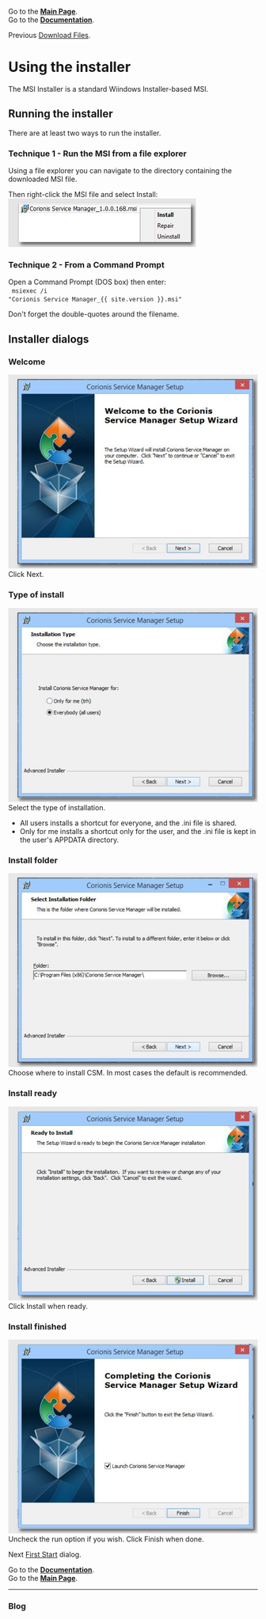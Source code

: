 Go to the [**Main Page**](index).<br/>
Go to the [**Documentation**](help).

Previous [Download Files](downloads).

# Using the installer
The MSI Installer is a standard Wiindows Installer-based MSI.

## Running the installer
 There are at least two ways to run the installer.

### Technique 1 - Run the MSI from a file explorer
Using a file explorer you can navigate to the directory containing the downloaded MSI file.

Then right-click the MSI file and select Install:<br/>
![Install MSI](res/ss-open-installer.jpg "Install MSI")<br/>

### Technique 2 - From a Command Prompt
Open a Command Prompt (DOS box) then enter:<br/>
<code> msiexec /i "Corionis Service Manager_{{ site.version }}.msi" </code>

Don't forget the double-quotes around the filename.

## Installer dialogs

### Welcome
![Welcome dialog](res/ss-install-welcome.jpg "Welcome dialog")<br/>
Click Next.

### Type of install
![Install type dialog](res/ss-install-type.jpg "Install type dialog")<br/>
Select the type of installation.
 * All users installs a shortcut for everyone, and the .ini file is shared.
 * Only for me installs a shortcut only for the user, and the .ini file is kept in the user's APPDATA directory.

### Install folder
![Install folder dialog](res/ss-install-folder.jpg "Install folder dialog")<br/>
Choose where to install CSM. In most cases the default is recommended.

### Install ready
![Install ready dialog](res/ss-install-ready.jpg "Install ready dialog")<br/>
Click Install when ready.

### Install finished
![Install finish dialog](res/ss-install-finish.jpg "Install finish dialog")<br/>
Uncheck the run option if you wish. Click Finish when done.

Next [First Start](firststart) dialog.

Go to the [**Documentation**](help).<br/>
Go to the [**Main Page**](index).

---

### Blog
